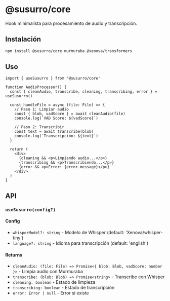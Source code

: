 # @susurro/core

Hook minimalista para procesamiento de audio y transcripción.

## Instalación

```bash
npm install @susurro/core murmuraba @xenova/transformers
```

## Uso

```tsx
import { useSusurro } from '@susurro/core'

function AudioProcessor() {
  const { cleanAudio, transcribe, cleaning, transcribing, error } = useSusurro()
  
  const handleFile = async (file: File) => {
    // Paso 1: Limpiar audio
    const { blob, vadScore } = await cleanAudio(file)
    console.log(`VAD Score: ${vadScore}`)
    
    // Paso 2: Transcribir
    const text = await transcribe(blob)
    console.log(`Transcripción: ${text}`)
  }
  
  return (
    <div>
      {cleaning && <p>Limpiando audio...</p>}
      {transcribing && <p>Transcribiendo...</p>}
      {error && <p>Error: {error.message}</p>}
    </div>
  )
}
```

## API

### `useSusurro(config?)`

#### Config
- `whisperModel?: string` - Modelo de Whisper (default: 'Xenova/whisper-tiny')
- `language?: string` - Idioma para transcripción (default: 'english')

#### Returns
- `cleanAudio: (file: File) => Promise<{ blob: Blob, vadScore: number }>` - Limpia audio con Murmuraba
- `transcribe: (blob: Blob) => Promise<string>` - Transcribe con Whisper
- `cleaning: boolean` - Estado de limpieza
- `transcribing: boolean` - Estado de transcripción
- `error: Error | null` - Error si existe